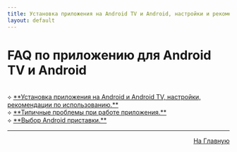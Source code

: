 ```yaml
---
title: Установка приложения на Android TV и Android, настройки и рекомендации по использованию.
layout: default
---
```

# FAQ по приложению для Android TV и Android
<br>
⟡ <a href="subp/android-install">**Установка приложения на Android и Android TV, настройки, рекомендации по использованию.**</a><br>
⟡ <a href="subp/android-bugs">**Типичные проблемы при работе приложения.**</a><br>
⟡ <a href="subp/android-tvbox">**Выбор Android приставки.**</a> <br>

---
<p  align="right"><a href="https://lazykpub.github.io/Lazykpub">На Главную</a></p>
